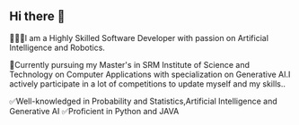 ## Hi there 👋

🧑🏻‍💻I am a Highly Skilled Software Developer with passion on Artificial Intelligence and Robotics.

🎒Currently pursuing my Master's in SRM Institute of Science and Technology on Computer Applications with specialization on Generative AI.I actively participate in a lot of competitions to update myself and my skills..

✅Well-knowledged in Probability and Statistics,Artificial Intelligence and Generative AI
✅Proficient in Python and JAVA
